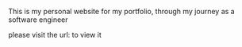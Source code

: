 This is my personal website for my portfolio, through my journey as a software engineer

please visit the url:
to view it